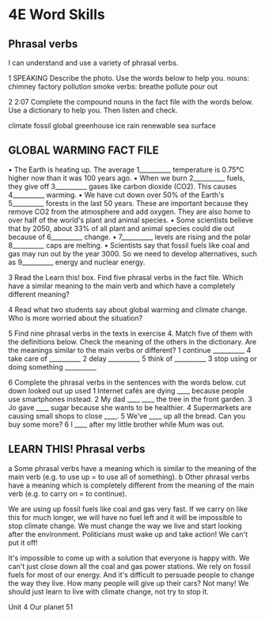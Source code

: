 # 4E Word Skills

## Phrasal verbs
I can understand and use a variety of phrasal verbs.

1 SPEAKING Describe the photo. Use the words below to help you.
nouns: chimney factory pollution smoke
verbs: breathe pollute pour out

2 2:07 Complete the compound nouns in the fact file with the words below. Use a dictionary to help you. Then listen and check.

climate fossil global greenhouse ice rain renewable sea surface

## GLOBAL WARMING FACT FILE

• The Earth is heating up. The average 1__________ temperature is 0.75°C higher now than it was 100 years ago.
• When we burn 2__________ fuels, they give off 3__________ gases like carbon dioxide (CO2). This causes 4__________ warming.
• We have cut down over 50% of the Earth's 5__________ forests in the last 50 years. These are important because they remove CO2 from the atmosphere and add oxygen. They are also home to over half of the world's plant and animal species.
• Some scientists believe that by 2050, about 33% of all plant and animal species could die out because of 6__________ change.
• 7__________ levels are rising and the polar 8__________ caps are melting.
• Scientists say that fossil fuels like coal and gas may run out by the year 3000. So we need to develop alternatives, such as 9__________ energy and nuclear energy.

3 Read the Learn this! box. Find five phrasal verbs in the fact file. Which have a similar meaning to the main verb and which have a completely different meaning?

4 Read what two students say about global warming and climate change. Who is more worried about the situation?

5 Find nine phrasal verbs in the texts in exercise 4. Match five of them with the definitions below. Check the meaning of the others in the dictionary. Are the meanings similar to the main verbs or different?
1 continue __________   4 take care of __________
2 delay __________     5 think of __________
3 stop using or doing something __________

6 Complete the phrasal verbs in the sentences with the words below.
cut   down   looked   out   up   used
1 Internet cafés are dying ____ because people use smartphones instead.
2 My dad ____ ____ the tree in the front garden.
3 Jo gave ____ sugar because she wants to be healthier.
4 Supermarkets are causing small shops to close ____.
5 We've ____ up all the bread. Can you buy some more?
6 I ____ after my little brother while Mum was out.

## LEARN THIS! Phrasal verbs
a Some phrasal verbs have a meaning which is similar to the meaning of the main verb (e.g. to use up = to use all of something).
b Other phrasal verbs have a meaning which is completely different from the meaning of the main verb (e.g. to carry on = to continue).

We are using up fossil fuels like coal and gas very fast. If we carry on like this for much longer, we will have no fuel left and it will be impossible to stop climate change. We must change the way we live and start looking after the environment. Politicians must wake up and take action! We can't put it off!

It's impossible to come up with a solution that everyone is happy with. We can't just close down all the coal and gas power stations. We rely on fossil fuels for most of our energy. And it's difficult to persuade people to change the way they live. How many people will give up their cars? Not many! We should just learn to live with climate change, not try to stop it.

Unit 4 Our planet 51